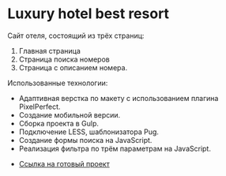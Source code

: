 # Luxury hotel best resort 

Сайт отеля, состоящий из трёх страниц:
1. Главная страница
2. Страница поиска номеров
3. Страница с описанием номера.

Использованные технологии:
+ Адаптивная верстка по макету с использованием плагина PixelPerfect. 
+ Создание мобильной версии.
+ Сборка проекта в Gulp.
+ Подключение LESS, шаблонизатора Pug.
+ Создание формы поиска на JavaScript.
+ Реализация фильтра по трём параметрам на JavaScript.


* [Ссылка на готовый проект](https://maria-digital.github.io/Luxury-hotel-js-site/build/index.html)
